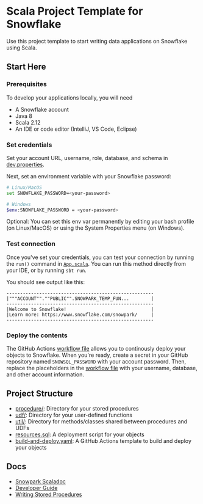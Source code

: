 # Scala Project Template for Snowflake

Use this project template to start writing data applications on Snowflake using Scala.

## Start Here

### Prerequisites

To develop your applications locally, you will need

- A Snowflake account
- Java 8 
- Scala 2.12
- An IDE or code editor (IntelliJ, VS Code, Eclipse)

### Set credentials

Set your account URL, username, role, database, and schema in [dev.properties](dev.properties).

Next, set an environment variable with your Snowflake password:

```bash
# Linux/MacOS
set SNOWFLAKE_PASSWORD=<your-password>
```

```bash
# Windows
$env:SNOWFLAKE_PASSWORD = <your-password>
```

Optional: You can set this env var permanently by editing your bash profile (on Linux/MacOS) or 
using the System Properties menu (on Windows).

### Test connection

Once you've set your credentials, you can test your connection by running the `run()` command 
in [`App.scala`](src/main/scala/org/example/procedure/App.scala). You can run this method directly from your IDE, or by
running `sbt run`.

You should see output like this:

```
------------------------------------------------------
|"""ACCOUNT"".""PUBLIC"".SNOWPARK_TEMP_FUN...        |
------------------------------------------------------
|Welcome to Snowflake!                               |
|Learn more: https://www.snowflake.com/snowpark/     |
------------------------------------------------------
```

### Deploy the contents

The GitHub Actions [workflow file](.github/workflows/build-and-deploy.yml) allows you to continously deploy your objects to Snowflake. When you're ready,
create a secret in your GitHub repository named `SNOWSQL_PASSWORD` with your account password. Then, replace the placeholders in the [workflow file](.github/workflows/build-and-deploy.yml)
with your username, database, and other account information.

## Project Structure

- [procedure/](src/main/scala/com/example/procedure/): Directory for your stored procedures
- [udf/](src/main/scala/com/example/udf/): Directory for your user-defined functions
- [util/](src/main/scala/com/example/util/): Directory for methods/classes shared between procedures and UDFs 
- [resources.sql](resources.sql): A deployment script for your objects
- [build-and-deploy.yaml](.github/workflows/build-and-deploy.yml): A GitHub Actions template to build and deploy your objects

## Docs

- [Snowpark Scaladoc](https://docs.snowflake.com/en/developer-guide/snowpark/reference/scala/com/snowflake/snowpark/index.html)
- [Developer Guide](https://docs.snowflake.com/en/developer-guide/snowpark/scala/index.html)
- [Writing Stored Procedures](https://docs.snowflake.com/en/sql-reference/stored-procedures-scala.html)
